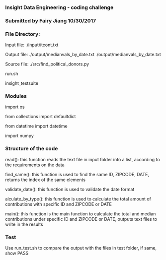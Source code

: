 ### Insight Data Engineering - coding challenge
### Submitted by Fairy Jiang 10/30/2017

### File Directory:
Input file: ./input/itcont.txt

Output file: ./output/medianvals_by_date.txt
             ./output/medianvals_by_date.txt
             
Source file: ./src/find_political_donors.py

run.sh

insight_testsuite

### Modules
import os

from collections import defaultdict

from datetime import datetime

import numpy

### Structure of the code
read(): this function reads the text file in input folder into a list,
        according to the requirements on the data
        
find_same(): this function is used to find the same ID, ZIPCODE, DATE,
        returns the index of the same elements
        
validate_date(): this function is used to validate the date format

alculate_by_type(): this function is used to calculate the total amount
        of contributions with specific ID and ZIPCODE or DATE
        
main(): this function is the main function to calculate the total and median
        contributions under specific ID and ZIPCODE or DATE, outputs text
        files to write in the results

### Test
Use run_test.sh to compare the output with the files in test folder, if
same, show PASS


